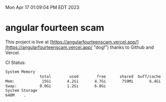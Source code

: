 Mon Apr 17 01:09:04 PM EDT 2023

# angular fourteen scam


This project is live at [https://angularfourteenscam.vercel.app/](https://angularfourteenscam.vercel.app/ "dog!") thanks to Github and Vercel.

CI Status: 

```bash
System Memory
               total        used        free      shared  buff/cache   available
Mem:            15Gi       4.2Gi       4.7Gi       759Mi       6.4Gi        10Gi
Swap:          8.0Gi       1.2Gi       6.8Gi
System Storage
648M	.
